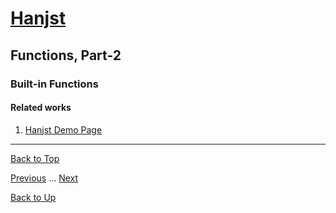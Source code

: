 # [Hanjst](/hanjst/index)
## Functions, Part-2
### Built-in Functions



#### Related works

1. [Hanjst Demo Page](https://ufqi.com/dev/hanjst/)


----
[Back to Top](/hanjst/hanjst-function)

[Previous](./hanjst-variable) ... [Next](./)

[Back to Up](/hanjst/index)

<!--stackedit_data:
eyJoaXN0b3J5IjpbMzMyMTI1MjQzXX0=
-->